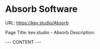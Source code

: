 # Absorb Software

URL: https://kev.studio/Absorb

Page Title: kev.studio - Absorb
Description: 

--- CONTENT ---

